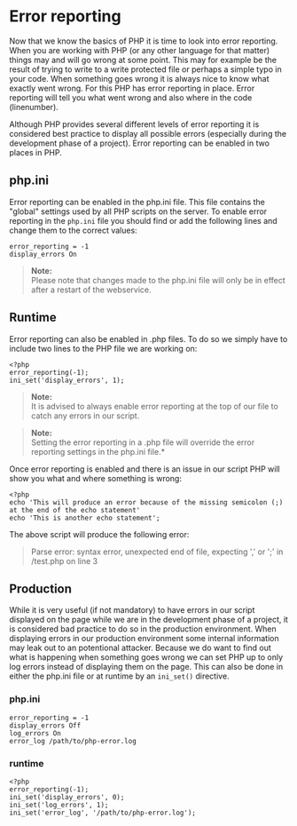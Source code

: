 Error reporting
===============

Now that we know the basics of PHP it is time to look into error reporting. When you are working with PHP (or any other language for that matter) things may and will go wrong at some point. This may for example be the result of trying to write to a write protected file or perhaps a simple typo in your code. When something goes wrong it is always nice to know what exactly went wrong. For this PHP has error reporting in place. Error reporting will tell you what went wrong and also where in the code (linenumber).

Although PHP provides several different levels of error reporting it is considered best practice to display all possible errors (especially during the development phase of a project). Error reporting can be enabled in two places in PHP.

php.ini
-------

Error reporting can be enabled in the php.ini file. This file contains the "global" settings used by all PHP scripts on the server. To enable error reporting in the `php.ini` file you should find or add the following
lines and change them to the correct values:

    error_reporting = -1
    display_errors On

> **Note:**  
> Please note that changes made to the php.ini file will only be in effect after a restart of the webservice.

Runtime
-------

Error reporting can also be enabled in .php files. To do so we simply have to include two lines to the PHP file we are working on:

    <?php
    error_reporting(-1);
    ini_set('display_errors', 1);

> **Note:**  
> It is advised to always enable error reporting at the top of our file to catch any errors in our script.

> **Note:**  
> Setting the error reporting in a .php file will override the error reporting settings in the php.ini file.*

Once error reporting is enabled and there is an issue in our script PHP will show you what and where something is wrong:

    <?php
    echo 'This will produce an error because of the missing semicolon (;) at the end of the echo statement'
    echo 'This is another echo statement';

The above script will produce the following error:

> Parse error: syntax error, unexpected end of file, expecting ',' or ';' in /test.php on line 3

Production
----------

While it is very useful (if not mandatory) to have errors in our script displayed on the page while we are in the development phase of a project, it is considered bad practice to do so in the production environment. When displaying errors in our production environment some internal information may leak out to an potentional attacker. Because we do want to find out what is happening when something goes wrong we can set PHP up to only log errors instead of displaying them on the page.  This can also be done in either the php.ini file or at runtime by an `ini_set()` directive.

### php.ini

    error_reporting = -1
    display_errors Off
    log_errors On
    error_log /path/to/php-error.log

### runtime

    <?php
    error_reporting(-1);
    ini_set('display_errors', 0);
    ini_set('log_errors', 1);
    ini_set('error_log', '/path/to/php-error.log');